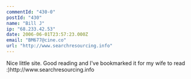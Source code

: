 ```yaml
---
commentId: "430-0"
postId: "430"
name: "Bill J"
ip: "68.233.42.53"
date: 2006-06-01T23:57:23.000Z
email: "BM677@cine.co"
url: "http://www.searchresourcing.info"
---
```

<p>Nice little site.  Good reading and I've bookmarked it for my wife to read :)http://www.searchresourcing.info</p>